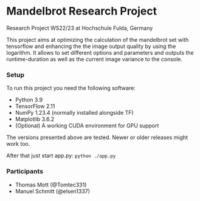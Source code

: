 # Mandelbrot Research Project

Research Project WS22/23 at Hochschule Fulda, Germany

This project aims at optimizing the calculation of the mandelbrot set with tensorflow and enhancing the the image output quality by using the logarithm. It allows to set
different options and parameters and outputs the runtime-duration as well as the current image variance to the console.

### Setup

To run this project you need the following software:
- Python 3.9
- TensorFlow 2.11
- NumPy 1.23.4 (normally installed alongside TF)
- Matplotlib 3.6.2
- (Optional) A working CUDA environment for GPU support

The versions presented above are tested. Newer or older releases might work too.

After that just start app.py:
`python ./app.py`

### Participants
- Thomas Mott (@Tomtec331)
- Manuel Schmitt (@elsen1337)
